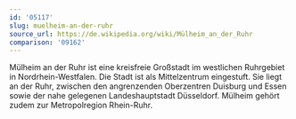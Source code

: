 ```yaml
---
id: '05117'
slug: muelheim-an-der-ruhr
source_url: https://de.wikipedia.org/wiki/Mülheim_an_der_Ruhr
comparison: '09162'
---
```


Mülheim an der Ruhr ist eine kreisfreie Großstadt im westlichen Ruhrgebiet in Nordrhein-Westfalen. Die Stadt ist als Mittelzentrum eingestuft. Sie liegt an der Ruhr, zwischen den angrenzenden Oberzentren Duisburg und Essen sowie der nahe gelegenen Landeshauptstadt Düsseldorf. Mülheim gehört zudem zur Metropolregion Rhein-Ruhr.

